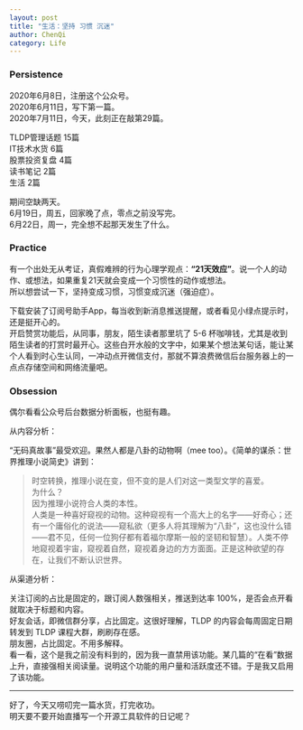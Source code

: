 ```yaml
---
layout: post
title: "生活：坚持 习惯 沉迷"
author: ChenQi
category: Life
---
```


### Persistence

2020年6月8日，注册这个公众号。  
2020年6月11日，写下第一篇。  
2020年7月11日，今天，此刻正在敲第29篇。  

TLDP管理话题 15篇  
IT技术水货 6篇  
股票投资复盘 4篇  
读书笔记 2篇  
生活 2篇  

期间空缺两天。  
6月19日，周五，回家晚了点，零点之前没写完。  
6月22日，周一，完全想不起那天发生了什么。

### Practice

有一个出处无从考证，真假难辨的行为心理学观点：**“21天效应”**。说一个人的动作、或想法，如果重复21天就会变成一个习惯性的动作或想法。  
所以想尝试一下，坚持变成习惯，习惯变成沉迷（强迫症）。  

下载安装了订阅号助手App，每当收到新消息推送提醒，或者看见小绿点提示时，还是挺开心的。  
开启赞赏功能后，从同事，朋友，陌生读者那里坑了 5-6 杯咖啡钱，尤其是收到陌生读者的打赏时最开心。这些白开水般的文字中，如果某个想法某句话，能让某个人看到时心生认同，一冲动点开微信支付，那就不算浪费微信后台服务器上的一点点存储空间和网络流量吧。

### Obsession

偶尔看看公众号后台数据分析面板，也挺有趣。  

从内容分析：

“无码真故事”最受欢迎。果然人都是八卦的动物啊（mee too）。《简单的谋杀：世界推理小说简史》讲到：

> 时空转换，推理小说在变，但不变的是人们对这一类型文学的喜爱。  
为什么？  
因为推理小说符合人类的本性。  
人类是一种喜好窥视的动物。这种窥视有一个高大上的名字——好奇心；还有一个庸俗化的说法——窥私欲（更多人将其理解为“八卦”，这也没什么错——君不见，任何一位狗仔都有着福尔摩斯一般的坚韧和智慧）。人类不停地窥视着宇宙，窥视着自然，窥视着身边的方方面面。正是这种欲望的存在，让我们不断认识世界。

从渠道分析：

关注订阅的占比是固定的，跟订阅人数强相关，推送到达率 100%，是否会点开看就取决于标题和内容。  
好友会话，即微信群分享，占比固定。这很好理解，TLDP 的内容会每周固定日期转发到 TLDP 课程大群，刷刷存在感。  
朋友圈，占比固定。不用多解释。  
看一看，这个是我之前没有料到的，因为我一直禁用该功能。某几篇的“在看”数据上升，直接强相关阅读量。说明这个功能的用户量和活跃度还不错。于是我又启用了该功能。

--------
好了，今天又唠叨完一篇水货，打完收功。  
明天要不要开始直播写一个开源工具软件的日记呢？
